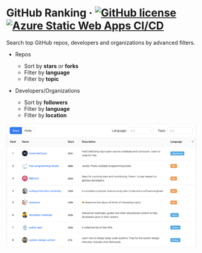 # GitHub Ranking &middot; [![GitHub license](https://img.shields.io/badge/license-MIT-blue.svg)](https://github.com/facebook/react/blob/main/LICENSE) [![Azure Static Web Apps CI/CD](https://github.com/AttackOnMorty/github-ranking/actions/workflows/azure-static-web-apps-lively-tree-0d6119110.yml/badge.svg)](https://github.com/AttackOnMorty/github-ranking/actions/workflows/azure-static-web-apps-lively-tree-0d6119110.yml)

Search top GitHub repos, developers and organizations by advanced filters.

- Repos

  - Sort by **stars** or **forks**
  - Filter by **language**
  - Filter by **topic**

- Developers/Organizations
  - Sort by **followers**
  - Filter by **language**
  - Filter by **location**

![Repo ranking](./docs/repo-ranking.png)
